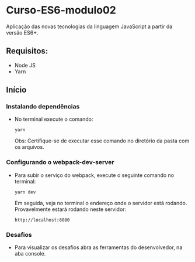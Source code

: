 
# Curso-ES6-modulo02
Aplicação das novas tecnologias da linguagem JavaScript a partir da versão ES6+.


## Requisitos:

<ul>
  <li>Node JS</li>
  <li>Yarn</li>
</ul>

## Início

### Instalando dependências
<ul>
  <li>No terminal execute o comando:
  
```
yarn
```
Obs: Certifique-se de executar esse comando no diretório da pasta com os arquivos.</li></ul>

### Configurando o webpack-dev-server

<ul>
  <li>Para subir o serviço do webpack, execute o seguinte comando no terminal:
  
```
yarn dev
```
  Em seguida, veja no terminal o endereço onde o servidor está rodando. Provavelmente estará rodando neste servidor: </li>
  
```
http://localhost:8080
```
</ul>

### Desafios
<ul>
  <li>Para visualizar os desafios abra as ferramentas do desenvolvedor, na aba console.</li>
</ul>


